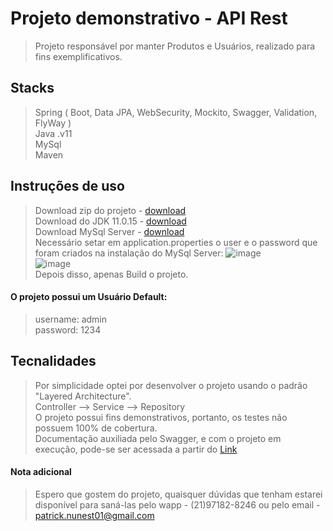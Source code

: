 # Projeto demonstrativo - API Rest                                                                                                                
                                                                                          
> Projeto responsável por manter Produtos e Usuários, realizado para fins exemplificativos.                                                                                  
                                                                                                                            
## Stacks
                                                                                                                        
> Spring ( Boot, Data JPA, WebSecurity, Mockito, Swagger, Validation, FlyWay )                                                     
> Java .v11                                                                                                                     
> MySql                                                                                                         
> Maven                                                                                                               
                                                                                                                        
## Instruções de uso

> Download zip do projeto - [download](https://github.com/Patricknunnes/project-demo-api-rest/archive/refs/heads/master.zip)                                       
> Download do JDK 11.0.15 - [download](https://www.oracle.com/br/java/technologies/javase/jdk11-archive-downloads.html)                                              
> Download MySql Server - [download](https://dev.mysql.com/downloads/mysql)                                                                                       
> Necessário setar em application.properties o user e o password que foram criados na instalação do MySql Server:
![image](https://user-images.githubusercontent.com/86694806/187119707-16a8c2ee-9696-4936-a170-9cdd8c7ef5bc.png)                                                                                                                                                                                                        
![image](https://user-images.githubusercontent.com/86694806/187119487-7261e064-2a6a-4f08-abac-6e8abf89eb57.png)                                                                                                       
> Depois disso, apenas Build o projeto.                                                                   

#### O projeto possui um Usuário Default:                                                                          
                                                                                          
> username: admin                                                                                                                   
> password: 1234                                                                                                                                                
                                                                                                                      
## Tecnalidades                                                                                                                 
                                                                                                                                                                                                                                                          
> Por simplicidade optei por desenvolver o projeto usando o padrão "Layered Architecture".                                
> Controller --> Service --> Repository                                                                                                                                   
> O projeto possui fins demonstrativos, portanto, os testes não possuem 100% de cobertura.                                                           
> Documentação auxiliada pelo Swagger, e com o projeto em execução, pode-se ser acessada a partir do [Link](http://localhost:8080/swagger-ui.html)
                                                                                          
#### Nota adicional
                                                                                                            
> Espero que gostem do projeto, quaisquer dúvidas que tenham estarei disponível para saná-las pelo wapp - (21)97182-8246 ou pelo email - patrick.nunest01@gmail.com                                 

